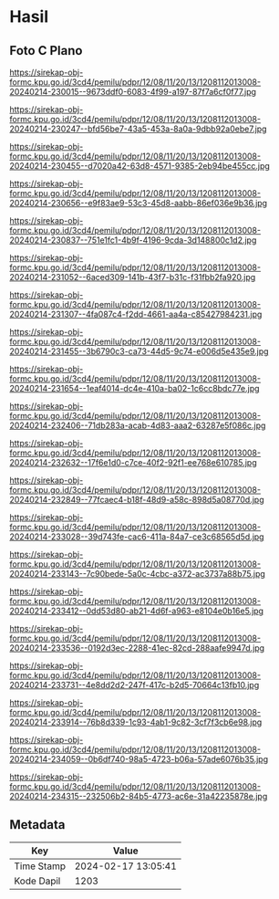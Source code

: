 # Hasil

## Foto C Plano

https://sirekap-obj-formc.kpu.go.id/3cd4/pemilu/pdpr/12/08/11/20/13/1208112013008-20240214-230015--9673ddf0-6083-4f99-a197-87f7a6cf0f77.jpg

https://sirekap-obj-formc.kpu.go.id/3cd4/pemilu/pdpr/12/08/11/20/13/1208112013008-20240214-230247--bfd56be7-43a5-453a-8a0a-9dbb92a0ebe7.jpg

https://sirekap-obj-formc.kpu.go.id/3cd4/pemilu/pdpr/12/08/11/20/13/1208112013008-20240214-230455--d7020a42-63d8-4571-9385-2eb94be455cc.jpg

https://sirekap-obj-formc.kpu.go.id/3cd4/pemilu/pdpr/12/08/11/20/13/1208112013008-20240214-230656--e9f83ae9-53c3-45d8-aabb-86ef036e9b36.jpg

https://sirekap-obj-formc.kpu.go.id/3cd4/pemilu/pdpr/12/08/11/20/13/1208112013008-20240214-230837--751e1fc1-4b9f-4196-9cda-3d148800c1d2.jpg

https://sirekap-obj-formc.kpu.go.id/3cd4/pemilu/pdpr/12/08/11/20/13/1208112013008-20240214-231052--6aced309-141b-43f7-b31c-f31fbb2fa920.jpg

https://sirekap-obj-formc.kpu.go.id/3cd4/pemilu/pdpr/12/08/11/20/13/1208112013008-20240214-231307--4fa087c4-f2dd-4661-aa4a-c85427984231.jpg

https://sirekap-obj-formc.kpu.go.id/3cd4/pemilu/pdpr/12/08/11/20/13/1208112013008-20240214-231455--3b6790c3-ca73-44d5-9c74-e006d5e435e9.jpg

https://sirekap-obj-formc.kpu.go.id/3cd4/pemilu/pdpr/12/08/11/20/13/1208112013008-20240214-231654--1eaf4014-dc4e-410a-ba02-1c6cc8bdc77e.jpg

https://sirekap-obj-formc.kpu.go.id/3cd4/pemilu/pdpr/12/08/11/20/13/1208112013008-20240214-232406--71db283a-acab-4d83-aaa2-63287e5f086c.jpg

https://sirekap-obj-formc.kpu.go.id/3cd4/pemilu/pdpr/12/08/11/20/13/1208112013008-20240214-232632--17f6e1d0-c7ce-40f2-92f1-ee768e610785.jpg

https://sirekap-obj-formc.kpu.go.id/3cd4/pemilu/pdpr/12/08/11/20/13/1208112013008-20240214-232849--77fcaec4-b18f-48d9-a58c-898d5a08770d.jpg

https://sirekap-obj-formc.kpu.go.id/3cd4/pemilu/pdpr/12/08/11/20/13/1208112013008-20240214-233028--39d743fe-cac6-411a-84a7-ce3c68565d5d.jpg

https://sirekap-obj-formc.kpu.go.id/3cd4/pemilu/pdpr/12/08/11/20/13/1208112013008-20240214-233143--7c90bede-5a0c-4cbc-a372-ac3737a88b75.jpg

https://sirekap-obj-formc.kpu.go.id/3cd4/pemilu/pdpr/12/08/11/20/13/1208112013008-20240214-233412--0dd53d80-ab21-4d6f-a963-e8104e0b16e5.jpg

https://sirekap-obj-formc.kpu.go.id/3cd4/pemilu/pdpr/12/08/11/20/13/1208112013008-20240214-233536--0192d3ec-2288-41ec-82cd-288aafe9947d.jpg

https://sirekap-obj-formc.kpu.go.id/3cd4/pemilu/pdpr/12/08/11/20/13/1208112013008-20240214-233731--4e8dd2d2-247f-417c-b2d5-70664c13fb10.jpg

https://sirekap-obj-formc.kpu.go.id/3cd4/pemilu/pdpr/12/08/11/20/13/1208112013008-20240214-233914--76b8d339-1c93-4ab1-9c82-3cf7f3cb6e98.jpg

https://sirekap-obj-formc.kpu.go.id/3cd4/pemilu/pdpr/12/08/11/20/13/1208112013008-20240214-234059--0b6df740-98a5-4723-b06a-57ade6076b35.jpg

https://sirekap-obj-formc.kpu.go.id/3cd4/pemilu/pdpr/12/08/11/20/13/1208112013008-20240214-234315--232506b2-84b5-4773-ac6e-31a42235878e.jpg


## Metadata

| Key        | Value               |
| ---------- | ------------------- |
| Time Stamp | 2024-02-17 13:05:41 |
| Kode Dapil | 1203                |



